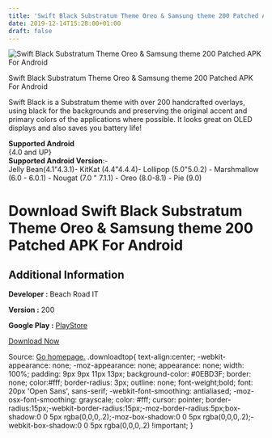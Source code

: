 ```yaml
---
title: 'Swift Black Substratum Theme Oreo & Samsung theme 200 Patched APK For Android'
date: 2019-12-14T15:28:00+01:00
draft: false
---
```


![Swift Black Substratum Theme Oreo & Samsung theme 200 Patched APK For Android](https://i0.wp.com/apkhome.net/wp-content/uploads/2019/12/Swift-Black-Substratum-Theme-Oreo-Samsung-theme-200-Patched.png "Swift Black Substratum Theme Oreo & Samsung theme 200 Patched APK For Android")

  

Swift Black Substratum Theme Oreo & Samsung theme 200 Patched APK For Android

Swift Black is a Substratum theme with over 200 handcrafted overlays, using black for the backgrounds and preserving the original accent and primary colors of the applications where possible. It looks great on OLED displays and also saves you battery life!

**Supported Android**  
{4.0 and UP}  
**Supported Android Version**:-  
Jelly Bean(4.1"4.3.1)- KitKat (4.4"4.4.4)- Lollipop (5.0"5.0.2) - Marshmallow (6.0 - 6.0.1) - Nougat (7.0 " 7.1.1) - Oreo (8.0-8.1) - Pie (9.0)

Download Swift Black Substratum Theme Oreo & Samsung theme 200 Patched APK For Android
======================================================================================

Additional Information
----------------------

**Developer :** Beach Road IT

**Version :** 200

**Google Play :** [PlayStore](https://play.google.com/store/apps/details?id=com.brit.swiftblack.layers)

  

[Download Now](https://store4app.co/post/swift-black-substratum-theme-oreo-amp-samsung-theme-200-patched-apk-for-android_1576333626)

  
Source: [Go homepage.](https://store4app.co/post/swift-black-substratum-theme-oreo-amp-samsung-theme-200-patched-apk-for-android_1576333626) .downloadtop{ text-align:center; -webkit-appearance: none; -moz-appearance: none; appearance: none; width: 100%; padding: 9px 9px 11px 13px; background-color: #0EBD3F; border: none; color:#fff; border-radius: 3px; outline: none; font-weight;bold; font: 20px 'Open Sans', sans-serif; -webkit-font-smoothing: antialiased; -moz-osx-font-smoothing: grayscale; color: #fff; cursor: pointer; border-radius:15px;-webkit-border-radius:15px;-moz-border-radius:5px;box-shadow:0 0 5px rgba(0,0,0,.2);-moz-box-shadow:0 0 5px rgba(0,0,0,.2);-webkit-box-shadow:0 0 5px rgba(0,0,0,.2) !important; }